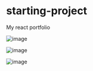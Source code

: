 # starting-project
My react portfolio

![image](https://github.com/kushmuffin/starting-project/assets/87912722/d9bbec74-1509-452e-8000-72ffd41c6811)

![image](https://github.com/kushmuffin/starting-project/assets/87912722/d1817784-ac7b-46e6-b713-8b539c4a53d3)

![image](https://github.com/kushmuffin/starting-project/assets/87912722/d7ed220f-9513-42c2-97a9-bd4cc4979a27)
